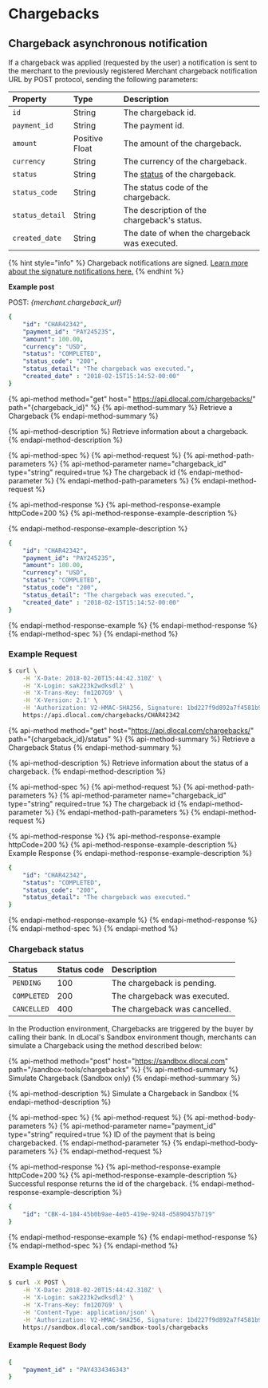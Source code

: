 # Chargebacks

## Chargeback asynchronous notification

If a chargeback was applied \(requested by the user\) a notification is sent to the merchant to the previously registered Merchant chargeback notification URL by POST protocol, sending the following parameters:

| **Property** | **Type** | **Description** |
| :--- | :--- | :--- |
| `id` | String | The chargeback id. |
| `payment_id` | String | The payment id. |
| `amount` | Positive Float | The amount of the chargeback. |
| `currency` | String | The currency of the chargeback. |
| `status` | String | The [status](chargebacks.md#chargeback-status) of the chargeback. |
| `status_code` | String | The status code of the chargeback. |
| `status_detail` | String | The description of the chargeback's status. |
| `created_date` | String | The date of when the chargeback was executed. |

{% hint style="info" %}
Chargeback notifications are signed. [Learn more about the signature notifications here.](../#signature-of-notifications)
{% endhint %}

**Example post**

POST: _{merchant.chargeback\_url}_

```yaml
{
    "id": "CHAR42342",
    "payment_id": "PAY245235",
    "amount": 100.00,
    "currency": "USD",
    "status": "COMPLETED",
    "status_code": "200",
    "status_detail": "The chargeback was executed.",
    "created_date" : "2018-02-15T15:14:52-00:00"
}
```

{% api-method method="get" host=" https://api.dlocal.com/chargebacks/" path="{chargeback\_id}" %}
{% api-method-summary %}
Retrieve a Chargeback
{% endapi-method-summary %}

{% api-method-description %}
Retrieve information about a chargeback.
{% endapi-method-description %}

{% api-method-spec %}
{% api-method-request %}
{% api-method-path-parameters %}
{% api-method-parameter name="chargeback\_id" type="string" required=true %}
The chargeback id
{% endapi-method-parameter %}
{% endapi-method-path-parameters %}
{% endapi-method-request %}

{% api-method-response %}
{% api-method-response-example httpCode=200 %}
{% api-method-response-example-description %}

{% endapi-method-response-example-description %}

```yaml
{
    "id": "CHAR42342",
    "payment_id": "PAY245235",
    "amount": 100.00,
    "currency": "USD",
    "status": "COMPLETED",
    "status_code": "200",
    "status_detail": "The chargeback was executed.",
    "created_date" : "2018-02-15T15:14:52-00:00"
}
```
{% endapi-method-response-example %}
{% endapi-method-response %}
{% endapi-method-spec %}
{% endapi-method %}

### Example Request

```bash
$ curl \
    -H 'X-Date: 2018-02-20T15:44:42.310Z' \
    -H 'X-Login: sak223k2wdksdl2' \
    -H 'X-Trans-Key: fm12O7G9' \
    -H 'X-Version: 2.1' \
    -H 'Authorization: V2-HMAC-SHA256, Signature: 1bd227f9d892a7f4581b998c21e353b1686a6bdad5940e7bb6aa596c96e0a6ec' \
    https://api.dlocal.com/chargebacks/CHAR42342
```

{% api-method method="get" host="https://api.dlocal.com/chargebacks/" path="{chargeback\_id}/status" %}
{% api-method-summary %}
Retrieve a Chargeback Status
{% endapi-method-summary %}

{% api-method-description %}
Retrieve information about the status of a chargeback.
{% endapi-method-description %}

{% api-method-spec %}
{% api-method-request %}
{% api-method-path-parameters %}
{% api-method-parameter name="chargeback\_id" type="string" required=true %}
The chargeback id
{% endapi-method-parameter %}
{% endapi-method-path-parameters %}
{% endapi-method-request %}

{% api-method-response %}
{% api-method-response-example httpCode=200 %}
{% api-method-response-example-description %}
Example Response
{% endapi-method-response-example-description %}

```yaml
{
    "id": "CHAR42342",
    "status": "COMPLETED",
    "status_code": "200",
    "status_detail": "The chargeback was executed."
}
```
{% endapi-method-response-example %}
{% endapi-method-response %}
{% endapi-method-spec %}
{% endapi-method %}

### Chargeback status <a id="chargeback-status"></a>

| **Status** | **Status code** | **Description** |
| :--- | :--- | :--- |
| `PENDING` | 100 | The chargeback is pending. |
| `COMPLETED` | 200 | The chargeback was executed. |
| `CANCELLED` | 400 | The chargeback was cancelled. |

In the Production environment, Chargebacks are triggered by the buyer by calling their bank. In dLocal's Sandbox environment though, merchants can simulate a Chargeback using the method described below:

{% api-method method="post" host="https://sandbox.dlocal.com" path="/sandbox-tools/chargebacks" %}
{% api-method-summary %}
Simulate Chargeback \(Sandbox only\)
{% endapi-method-summary %}

{% api-method-description %}
Simulate a Chargeback in Sandbox
{% endapi-method-description %}

{% api-method-spec %}
{% api-method-request %}
{% api-method-body-parameters %}
{% api-method-parameter name="payment\_id" type="string" required=true %}
ID of the payment that is being chargebacked.
{% endapi-method-parameter %}
{% endapi-method-body-parameters %}
{% endapi-method-request %}

{% api-method-response %}
{% api-method-response-example httpCode=200 %}
{% api-method-response-example-description %}
Successful response returns the id of the chargeback. 
{% endapi-method-response-example-description %}

```yaml
{
    "id": "CBK-4-184-45b0b9ae-4e05-419e-9248-d5890437b719"
}
```
{% endapi-method-response-example %}
{% endapi-method-response %}
{% endapi-method-spec %}
{% endapi-method %}

### Example Request

```bash
$ curl -X POST \
    -H 'X-Date: 2018-02-20T15:44:42.310Z' \
    -H 'X-Login: sak223k2wdksdl2' \
    -H 'X-Trans-Key: fm12O7G9' \
    -H 'Content-Type: application/json' \
    -H 'Authorization: V2-HMAC-SHA256, Signature: 1bd227f9d892a7f4581b998c21e353b1686a6bdad5940e7bb6aa596c96e0a6ec' \
    https://sandbox.dlocal.com/sandbox-tools/chargebacks
```

#### Example Request Body

```yaml
{
    "payment_id" : "PAY4334346343"
}
```

